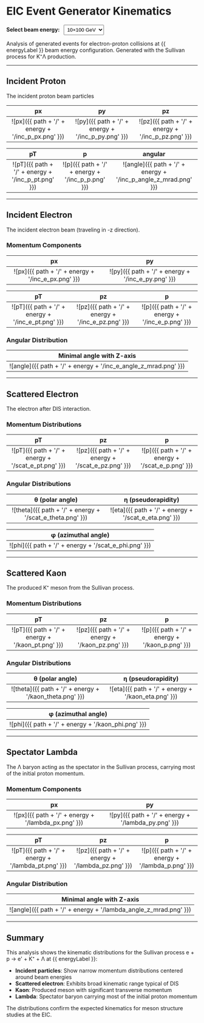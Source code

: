 # EIC Event Generator Kinematics

<script setup>
import { ref, computed } from 'vue'

const energy = ref('10x100')
const path = '/analysis/campaign-2025-07/eg-kinematics'

const energyLabel = computed(() => {
  const labels = {
    '10x100': '10×100 GeV',
    '10x130': '10×130 GeV',
    '18x275': '18×275 GeV',
    '5x41': '5×41 GeV'
  }
  return labels[energy.value]
})
</script>

<div style="margin: 1em 0;">
  <strong>Select beam energy:</strong>
  <select v-model="energy" style="margin-left: 0.5em; padding: 0.3em;">
    <option value="10x100">10×100 GeV</option>
    <option value="10x130">10×130 GeV</option>
    <option value="18x275">18×275 GeV</option>
    <option value="5x41">5×41 GeV</option>
  </select>
</div>

Analysis of generated events for electron-proton collisions at {{ energyLabel }} beam energy configuration.
Generated with the Sullivan process for K⁺Λ production.

---

## Incident Proton

The incident proton beam particles

| px | py | pz |
|:--:|:--:|:--:|
| ![px]({{ path + '/' + energy + '/inc_p_px.png' }}) | ![py]({{ path + '/' + energy + '/inc_p_py.png' }}) | ![pz]({{ path + '/' + energy + '/inc_p_pz.png' }}) |

| pT | p | angular |
|:--:|:--:|:--:|
| ![pT]({{ path + '/' + energy + '/inc_p_pt.png' }}) | ![p]({{ path + '/' + energy + '/inc_p_p.png' }}) | ![angle]({{ path + '/' + energy + '/inc_p_angle_z_mrad.png' }}) |

---

## Incident Electron

The incident electron beam (traveling in -z direction).

### Momentum Components

| px | py |
|:--:|:--:|
| ![px]({{ path + '/' + energy + '/inc_e_px.png' }}) | ![py]({{ path + '/' + energy + '/inc_e_py.png' }}) |

| pT | pz | p |
|:--:|:--:|:--:|
| ![pT]({{ path + '/' + energy + '/inc_e_pt.png' }}) | ![pz]({{ path + '/' + energy + '/inc_e_pz.png' }}) | ![p]({{ path + '/' + energy + '/inc_e_p.png' }}) |

### Angular Distribution

| Minimal angle with Z-axis |
|:-------------------------:|
| ![angle]({{ path + '/' + energy + '/inc_e_angle_z_mrad.png' }}) |

---

## Scattered Electron

The electron after DIS interaction.

### Momentum Distributions

| pT | pz | p |
|:--:|:--:|:--:|
| ![pT]({{ path + '/' + energy + '/scat_e_pt.png' }}) | ![pz]({{ path + '/' + energy + '/scat_e_pz.png' }}) | ![p]({{ path + '/' + energy + '/scat_e_p.png' }}) |

### Angular Distributions

| θ (polar angle) | η (pseudorapidity) |
|:---------------:|:------------------:|
| ![theta]({{ path + '/' + energy + '/scat_e_theta.png' }}) | ![eta]({{ path + '/' + energy + '/scat_e_eta.png' }}) |

| φ (azimuthal angle) |
|:-------------------:|
| ![phi]({{ path + '/' + energy + '/scat_e_phi.png' }}) |

---

## Scattered Kaon

The produced K⁺ meson from the Sullivan process.

### Momentum Distributions

| pT | pz | p |
|:--:|:--:|:--:|
| ![pT]({{ path + '/' + energy + '/kaon_pt.png' }}) | ![pz]({{ path + '/' + energy + '/kaon_pz.png' }}) | ![p]({{ path + '/' + energy + '/kaon_p.png' }}) |

### Angular Distributions

| θ (polar angle) | η (pseudorapidity) |
|:---------------:|:------------------:|
| ![theta]({{ path + '/' + energy + '/kaon_theta.png' }}) | ![eta]({{ path + '/' + energy + '/kaon_eta.png' }}) |

| φ (azimuthal angle) |
|:-------------------:|
| ![phi]({{ path + '/' + energy + '/kaon_phi.png' }}) |

---

## Spectator Lambda

The Λ baryon acting as the spectator in the Sullivan process, carrying most of the initial proton momentum.

### Momentum Components

| px | py |
|:--:|:--:|
| ![px]({{ path + '/' + energy + '/lambda_px.png' }}) | ![py]({{ path + '/' + energy + '/lambda_py.png' }}) |

| pT | pz | p |
|:--:|:--:|:--:|
| ![pT]({{ path + '/' + energy + '/lambda_pt.png' }}) | ![pz]({{ path + '/' + energy + '/lambda_pz.png' }}) | ![p]({{ path + '/' + energy + '/lambda_p.png' }}) |

### Angular Distribution

| Minimal angle with Z-axis |
|:-------------------------:|
| ![angle]({{ path + '/' + energy + '/lambda_angle_z_mrad.png' }}) |

---

## Summary

This analysis shows the kinematic distributions for the Sullivan process e + p → e' + K⁺ + Λ at {{ energyLabel }}:

- **Incident particles**: Show narrow momentum distributions centered around beam energies
- **Scattered electron**: Exhibits broad kinematic range typical of DIS
- **Kaon**: Produced meson with significant transverse momentum
- **Lambda**: Spectator baryon carrying most of the initial proton momentum

The distributions confirm the expected kinematics for meson structure studies at the EIC.
